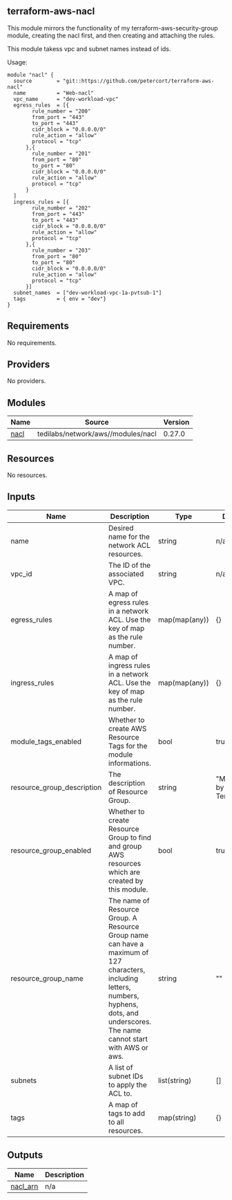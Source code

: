 ## terraform-aws-nacl

This module mirrors the functionality of my terraform-aws-security-group module, creating the nacl first, and then creating and attaching the rules.  

This module takess vpc and subnet names instead of ids. 

Usage: 
```
module "nacl" {
  source        = "git::https://github.com/petercort/terraform-aws-nacl"
  name          = "Web-nacl"
  vpc_name      = "dev-workload-vpc"
  egress_rules  = [{
        rule_number = "200"
        from_port = "443"
        to_port = "443"
        cidr_block = "0.0.0.0/0"
        rule_action = "allow"
        protocol = "tcp"
      },{
        rule_number = "201"
        from_port = "80"
        to_port = "80"
        cidr_block = "0.0.0.0/0"
        rule_action = "allow"
        protocol = "tcp"
      }
  ]
  ingress_rules = [{
        rule_number = "202"
        from_port = "443"
        to_port = "443"
        cidr_block = "0.0.0.0/0"
        rule_action = "allow"
        protocol = "tcp"
      },{
        rule_number = "203"
        from_port = "80"
        to_port = "80"
        cidr_block = "0.0.0.0/0"
        rule_action = "allow"
        protocol = "tcp"
      }]
  subnet_names  = ["dev-workload-vpc-1a-pvtsub-1"]
  tags          = { env = "dev"}
}
```

<!-- BEGINNING OF PRE-COMMIT-TERRAFORM DOCS HOOK -->
## Requirements

No requirements.

## Providers

No providers.

## Modules

|                   Name                           |                  Source            | Version |
|--------------------------------------------------|------------------------------------|---------|
| <a name="module_nacl"></a> [nacl](#module\_nacl) | tedilabs/network/aws//modules/nacl |  0.27.0 |

## Resources

No resources.

## Inputs

|             Name           |                                                                      Description                                                                                                           |      Type    |         Default        | Required |
|----------------------------|--------------------------------------------------------------------------------------------------------------------------------------------------------------------------------------------|--------------|------------------------|----------|
| name                       | Desired name for the network ACL resources.                                                                                                                                                | string       |   n/a                  |    yes   |
| vpc_id                     | The ID of the associated VPC.                                                                                                                                                              | string       |   n/a                  |    yes   |
| egress_rules               | A map of egress rules in a network ACL. Use the key of map as the rule number.                                                                                                             | map(map(any))|   {}	                  |    no    |
| ingress_rules              | A map of ingress rules in a network ACL. Use the key of map as the rule number.                                                                                                            | map(map(any))|	 {}	                  |    no    |
| module_tags_enabled        |Whether to create AWS Resource Tags for the module informations.                                                                                                                            | bool         |   true                 |    no    |
| resource_group_description | The description of Resource Group.                                                                                                                                                         | string       | "Managed by Terraform."|    no    |
| resource_group_enabled     | Whether to create Resource Group to find and group AWS resources which are created by this module.                                                                                         | bool         |   true	              |    no    |
| resource_group_name        | The name of Resource Group. A Resource Group name can have a maximum of 127 characters, including letters, numbers, hyphens, dots, and underscores. The name cannot start with AWS or aws. | string       |    ""                  |    no    |
| subnets                    | A list of subnet IDs to apply the ACL to.                                                                                                                                                  | list(string) |	  []                  |    no    |
| tags                       | A map of tags to add to all resources.                                                                                                                                                     | map(string)  |   {}                   |    no    |

## Outputs

|                               Name                             | Description |
|----------------------------------------------------------------|-------------|
| <a name="output_nacl_arn"></a> [nacl\_arn](#output\_nacl\_arn) |      n/a    |
<!-- END OF PRE-COMMIT-TERRAFORM DOCS HOOK -->
